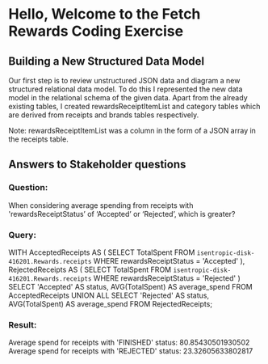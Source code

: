 # Hello, Welcome to the Fetch Rewards Coding Exercise

## Building a New Structured Data Model
Our first step is to review unstructured JSON data and diagram a new structured relational data model. To do this I represented the new data model in the relational schema of the given data. Apart from the already existing tables, I created rewardsReceiptItemList and category tables which are derived from receipts and brands tables respectively.

Note: rewardsReceiptItemList was a column in the form of a JSON array in the receipts table.

## Answers to Stakeholder questions

### Question: 
When considering average spending from receipts with 'rewardsReceiptStatus’ of ‘Accepted’ or ‘Rejected’, which is greater?
### Query:
WITH AcceptedReceipts AS (
    SELECT TotalSpent
    FROM `isentropic-disk-416201.Rewards.receipts`
    WHERE rewardsReceiptStatus = 'Accepted'
),
RejectedReceipts AS (
    SELECT TotalSpent
    FROM `isentropic-disk-416201.Rewards.receipts`
    WHERE rewardsReceiptStatus = 'Rejected'
)
SELECT 'Accepted' AS status, AVG(TotalSpent) AS average_spend
FROM AcceptedReceipts
UNION ALL
SELECT 'Rejected' AS status, AVG(TotalSpent) AS average_spend
FROM RejectedReceipts;

### Result: 
Average spend for receipts with 'FINISHED' status: 80.85430501930502
Average spend for receipts with 'REJECTED' status: 23.32605633802817
